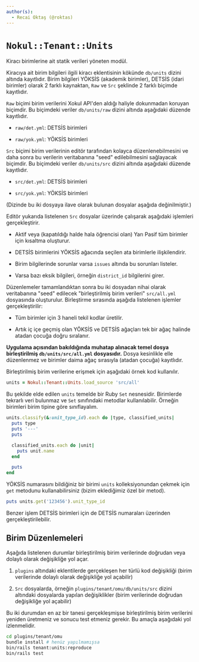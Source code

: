 ```yaml
---
author(s):
  - Recai Oktaş (@roktas)
---
```


`Nokul::Tenant::Units`
======================

Kiracı birimlerine ait statik verileri yöneten modül.

Kiracıya ait birim bilgileri ilgili kiracı eklentisinin kökünde `db/units`
dizini altında kayıtlıdır.  Birim bilgileri YÖKSİS (akademik birimler), DETSİS
(idari birimler) olarak 2 farklı kaynaktan, `Raw` ve `Src` şeklinde 2 farklı
biçimde kayıtlıdır.

`Raw` biçimi birim verilerini Xokul API'den aldığı haliyle dokunmadan koruyan
biçimdir.  Bu biçimdeki veriler `db/units/raw` dizini altında aşağıdaki düzende
kayıtlıdır.

- `raw/det.yml`: DETSİS birimleri

- `raw/yok.yml`: YÖKSİS birimleri

`Src` biçimi birim verilerinin editör tarafından kolayca düzenlenebilmesini ve
daha sonra bu verilerin veritabanına "seed" edilebilmesini sağlayacak biçimdir.
Bu biçimdeki veriler `db/units/src` dizini altında aşağıdaki düzende kayıtlıdır.

- `src/det.yml`: DETSİS birimleri

- `src/yok.yml`: YÖKSİS birimleri

(Dizinde bu iki dosyaya ilave olarak bulunan dosyalar aşağıda değinilmiştir.)

Editör yukarıda listelenen `Src` dosyalar üzerinde çalışarak aşağıdaki işlemleri
gerçekleştirir.

- Aktif veya (kapatıldığı halde hala öğrencisi olan) Yarı Pasif tüm birimler
  için kısaltma oluşturur.

- DETSİS birimlerini YÖKSİS ağacında seçilen ata birimlerle ilişkilendirir.

- Birim bilgilerinde sorunlar varsa `issues` altında bu sorunları listeler.

- Varsa bazı eksik bilgileri, örneğin `district_id` bilgilerini girer.

Düzenlemeler tamamlandıktan sonra bu iki dosyadan nihai olarak veritabanına
"seed" edilecek "birleştirilmiş birim verileri" `src/all.yml` dosyasında
oluşturulur.  Birleştirme sırasında aşağıda listelenen işlemler
gerçekleştirilir:

- Tüm birimler için 3 haneli tekil kodlar üretilir.

- Artık iç içe geçmiş olan YÖKSİS ve DETSİS ağaçları tek bir ağaç halinde atadan
  çocuğa doğru sıralanır.

**Uygulama açısından bakıldığında muhatap alınacak temel dosya birleştirilmiş
`db/units/src/all.yml` dosyasıdır.**  Dosya kesinlikle elle düzenlenmez ve
birimler daima ağaç sırasıyla (atadan çocuğa) kayıtlıdır.

Birleştirilmiş birim verilerine erişmek için aşağıdaki örnek kod kullanılır.

```ruby
units = Nokul::Tenant::Units.load_source 'src/all'
```

Bu şekilde elde edilen `units` temelde bir Ruby `Set` nesnesidir.  Birimlerde
tekrarlı veri bulunmaz ve `Set` sınıfındaki metodlar kullanılabilir.  Örneğin
birimleri birim tipine göre sınıflayalım.

```ruby
units.classify(&:unit_type_id).each do |type, classified_units|
  puts type
  puts '---'
  puts

  classified_units.each do |unit|
    puts unit.name
  end

  puts
end
```

YÖKSİS numarasını bildiğiniz bir birimi `units` kolleksiyonundan çekmek için
`get` metodunu kullanabilirsiniz (bizim eklediğimiz özel bir metod).

```ruby
puts units.get('123456').unit_type_id
```

Benzer işlem DETSİS birimleri için de DETSİS numaraları üzerinden
gerçekleştirilebilir.

Birim Düzenlemeleri
-------------------

Aşağıda listelenen durumlar birleştirilmiş birim verilerinde doğrudan veya
dolaylı olarak değişikliğe yol açar.

1. `plugins` altındaki eklentilerde gerçekleşen her türlü kod değişikliği (birim
   verilerinde dolaylı olarak değişikliğe yol açabilir)

2. `Src` dosyalarda, örneğin `plugins/tenant/omu/db/units/src` dizini altındaki
    dosyalarda yapılan değişiklikler (birim verilerinde doğrudan değişikliğe yol
    açabilir)

Bu iki durumdan en az bir tanesi gerçekleşmişse birleştirilmiş birim verilerini
yeniden üretmeniz ve sonucu test etmeniz gerekir.  Bu amaçla aşağıdaki yol
izlenmelidir.

```sh
cd plugins/tenant/omu
bundle install # henüz yapılmamışsa
bin/rails tenant:units:reproduce
bin/rails test
```
